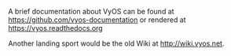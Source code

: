 A brief documentation about VyOS can be found at
https://github.com/vyos-documentation or rendered at https://vyos.readthedocs.org

Another landing sport would be the old Wiki at http://wiki.vyos.net.
